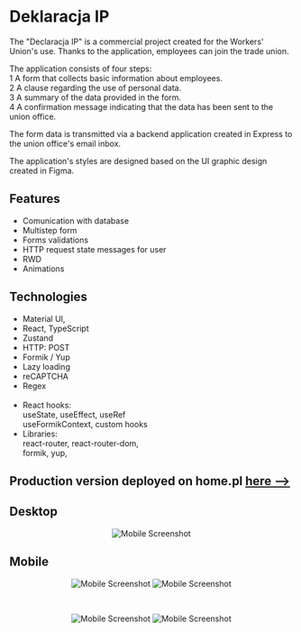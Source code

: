 # Deklaracja IP

The "Declaracja IP" is a commercial project created for the Workers' Union's use. Thanks to the application, employees can join the trade union. 

The application consists of four steps: <br/> 1 A form that collects basic information about employees. <br/> 2 A clause regarding the use of personal data.<br/> 3 A summary of the data provided in the form. <br/> 4 A confirmation message indicating that the data has been sent to the union office.

The form data is transmitted via a backend application created in Express to the union office's email inbox.

The application's styles are designed based on the UI graphic design created in Figma.


## Features
* Comunication with database
* Multistep form
* Forms validations 
* HTTP request state messages for user
* RWD
* Animations

## Technologies  
* Material UI,
* React, TypeScript
* Zustand
* HTTP: POST
* Formik / Yup 
* Lazy loading
* reCAPTCHA
* Regex
 <br/><br/>
* React hooks: <br/> useState, useEffect, useRef <br/> useFormikContext, custom hooks
* Libraries: <br/>
react-router, react-router-dom, <br/>
formik, yup, <br/>



## Production version deployed on home.pl <a href = "https://deklaracja.ozzip.pl/"> here --> </a>

## Desktop
<div align="center">
 <img src="https://github.com/Krzysztofe/deklaracja/assets/96065197/47041a81-ef2d-4c31-b212-cc473a80b621" width: = "20%"  alt="Mobile Screenshot"> 

</div>

## Mobile

<div align="center">
 <img src="https://github.com/Krzysztofe/deklaracja/assets/96065197/78b70c68-3143-491b-84f3-1405d1d0bea7" width: = "40%"  alt="Mobile Screenshot"> 


<img src="https://github.com/Krzysztofe/deklaracja/assets/96065197/d2e4cd2c-52a2-43d7-81f6-a2d71c67ea10"  width: = "40%" alt="Mobile Screenshot">
</div>



&nbsp;
<div align="center">

<img src="https://github.com/Krzysztofe/deklaracja/assets/96065197/1fb32cef-53e2-4a48-b509-248d08273a58"  width: = "40%" alt="Mobile Screenshot">




<img src="https://github.com/Krzysztofe/deklaracja/assets/96065197/ebc7833b-1fc9-46e4-b9f8-7977669e187d"  width: = "40%" alt="Mobile Screenshot">




</div>


